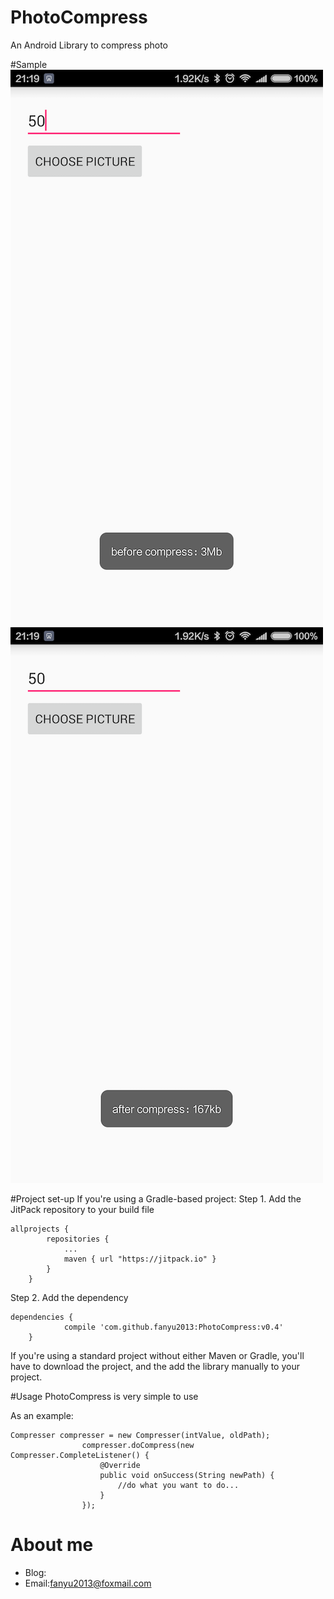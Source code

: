 # PhotoCompress
An Android Library to compress photo

#Sample
![image](https://github.com/fanyu2013/PhotoCompress/blob/master/myPicture01.png)
<br/>
![image](https://github.com/fanyu2013/PhotoCompress/blob/master/myPicture02.png)

#Project set-up
If you're using a Gradle-based project:
Step 1. Add the JitPack repository to your build file
~~~
allprojects {
		repositories {
			...
			maven { url "https://jitpack.io" }
		}
	}
~~~
Step 2. Add the dependency
~~~
dependencies {
	        compile 'com.github.fanyu2013:PhotoCompress:v0.4'
	}
~~~

If you're using a standard project without either Maven or Gradle, you'll have to download the project, and the add the library manually to your project.

#Usage
PhotoCompress is very simple to use

As an example:
~~~
Compresser compresser = new Compresser(intValue, oldPath);
                compresser.doCompress(new Compresser.CompleteListener() {
                    @Override
                    public void onSuccess(String newPath) {
                        //do what you want to do...
                    }
                });
~~~

# About me
* Blog:
* Email:[fanyu2013@foxmail.com](mailto:fanyu2013@foxmail.com)
